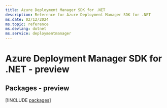 ```yaml
---
title: Azure Deployment Manager SDK for .NET
description: Reference for Azure Deployment Manager SDK for .NET
ms.date: 02/12/2024
ms.topic: reference
ms.devlang: dotnet
ms.service: deploymentmanager
---
```

# Azure Deployment Manager SDK for .NET - preview
## Packages - preview
[!INCLUDE [packages](deployment-manager-index.md)]